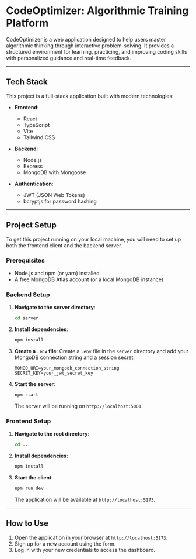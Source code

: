 # CodeOptimizer: Algorithmic Training Platform

CodeOptimizer is a web application designed to help users master algorithmic thinking through interactive problem-solving. It provides a structured environment for learning, practicing, and improving coding skills with personalized guidance and real-time feedback.

---

## Tech Stack

This project is a full-stack application built with modern technologies:

* **Frontend**:
    * React
    * TypeScript
    * Vite
    * Tailwind CSS

* **Backend**:
    * Node.js
    * Express
    * MongoDB with Mongoose

* **Authentication**:
    * JWT (JSON Web Tokens)
    * bcryptjs for password hashing

---

## Project Setup

To get this project running on your local machine, you will need to set up both the frontend client and the backend server.

### Prerequisites

* Node.js and npm (or yarn) installed
* A free MongoDB Atlas account (or a local MongoDB instance)

### Backend Setup

1.  **Navigate to the server directory**:
    ```bash
    cd server
    ```

2.  **Install dependencies**:
    ```bash
    npm install
    ```

3.  **Create a `.env` file**:
    Create a `.env` file in the `server` directory and add your MongoDB connection string and a session secret:
    ```
    MONGO_URI=your_mongodb_connection_string
    SECRET_KEY=your_jwt_secret_key
    ```

4.  **Start the server**:
    ```bash
    npm start
    ```
    The server will be running on `http://localhost:5001`.

### Frontend Setup

1.  **Navigate to the root directory**:
    ```bash
    cd .. 
    ```

2.  **Install dependencies**:
    ```bash
    npm install
    ```

3.  **Start the client**:
    ```bash
    npm run dev
    ```
    The application will be available at `http://localhost:5173`.

---

## How to Use

1.  Open the application in your browser at `http://localhost:5173`.
2.  Sign up for a new account using the form.
3.  Log in with your new credentials to access the dashboard.
